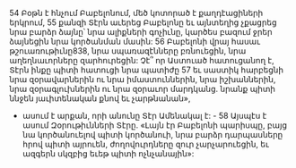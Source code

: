 54 Բօթն է հնչում Բաբելոնում,
մեծ կոտորած է քաղդէացիների երկրում,
55 քանզի Տէրն աւերեց Բաբելոնը
եւ այնտեղից չքացրեց նրա բարձր ձայնը՝
նրա ալիքների գոչիւնը,
կարծես բազում ջրեր ձայնեցին նրա կործանման մասին:
56 Բաբելոնի վրայ հասաւ թշուառութիւնը838,
նրա սպառազէնները բռնուեցին,
նրա աղեղնաւորները զարհուրեցին:
Չէ՞ որ Աստուած հատուցանող է,
Տէրն ինքը պիտի հատուցի նրա պատիժը
57 եւ սաստիկ հարբեցնի նրա զօրավարներին
ու նրա իմաստուններին,
նրա իշխաններին,
նրա զօրագլուխներին
ու նրա զօրաւոր մարդկանց.
նրանք պիտի ննջեն յաւիտենական քնով եւ չարթնանան»,
- ասում է արքան, որի անունը Տէր Ամենակալ է: -
58 Այսպէս է ասում Զօրութիւնների Տէրը.
«Լայն էր Բաբելոնի պարիսպը,
բայց նա կործանուելով պիտի կործանուի,
նրա բարձր դարպասները հրով պիտի այրուեն,
ժողովուրդները զուր չարչարուեցին,
եւ ազգերն սկզբից եւեթ պիտի ոչնչանային»:
